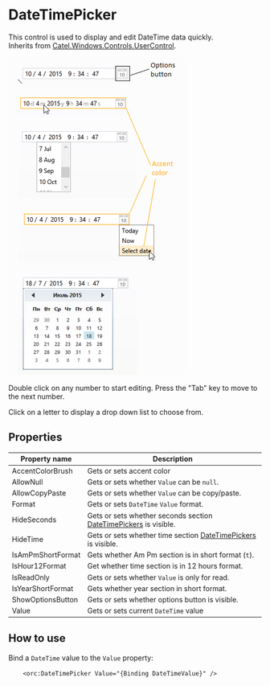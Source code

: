 DateTimePicker
==============

This control is used to display and edit DateTime data quickly.
<br />Inherits from [Catel.Windows.Controls.UserControl][1].

![DateTimePicker 01][2]

Double click on any number to start editing. Press the "Tab" key to move to the next number.

Click on a letter to display a drop down list to choose from.

## Properties

Property name|Description
-|-
AccentColorBrush|Gets or sets accent color
AllowNull|Gets or sets whether `Value` can be `null`.
AllowCopyPaste|Gets or sets whether `Value` can be copy/paste.
Format|Gets or sets `DateTime` `Value` format.
HideSeconds|Gets or sets whether seconds section [DateTimePickers][2] is visible.
HideTime|Gets or sets whether time section [DateTimePickers][2] is visible.
IsAmPmShortFormat|Gets whether Am Pm section is in short format (`t`).
IsHour12Format|Get whether time section is in 12 hours format.
IsReadOnly|Gets or sets whether `Value` is only for read.
IsYearShortFormat|Gets whether year section in short format.
ShowOptionsButton|Gets or sets whether options button is visible.
Value|Gets or sets current `DateTime` value

## How to use

Bind a `DateTime` value to the `Value` property:

```
    <orc:DateTimePicker Value="{Binding DateTimeValue}" />
```
[1]: https://catelproject.atlassian.net/wiki/display/CTL/UserControl
[2]: ../images/orc.controls/datetimepicker/DateTimePicker_01.png